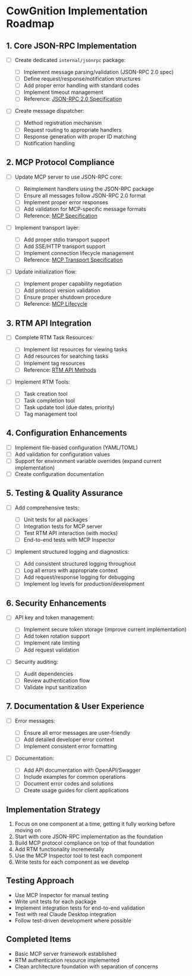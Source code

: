 # CowGnition Implementation Roadmap

## 1. Core JSON-RPC Implementation

- [ ] Create dedicated `internal/jsonrpc` package:

  - [ ] Implement message parsing/validation (JSON-RPC 2.0 spec)
  - [ ] Define request/response/notification structures
  - [ ] Add proper error handling with standard codes
  - [ ] Implement timeout management
  - [ ] Reference: [JSON-RPC 2.0 Specification](https://www.jsonrpc.org/specification)

- [ ] Create message dispatcher:
  - [ ] Method registration mechanism
  - [ ] Request routing to appropriate handlers
  - [ ] Response generation with proper ID matching
  - [ ] Notification handling

## 2. MCP Protocol Compliance

- [ ] Update MCP server to use JSON-RPC core:

  - [ ] Reimplement handlers using the JSON-RPC package
  - [ ] Ensure all messages follow JSON-RPC 2.0 format
  - [ ] Implement proper error responses
  - [ ] Add validation for MCP-specific message formats
  - [ ] Reference: [MCP Specification](https://spec.modelcontextprotocol.io/)

- [ ] Implement transport layer:

  - [ ] Add proper stdio transport support
  - [ ] Add SSE/HTTP transport support
  - [ ] Implement connection lifecycle management
  - [ ] Reference: [MCP Transport Specification](https://spec.modelcontextprotocol.io/specification/2024-11-05/basic/transport/)

- [ ] Update initialization flow:
  - [ ] Implement proper capability negotiation
  - [ ] Add protocol version validation
  - [ ] Ensure proper shutdown procedure
  - [ ] Reference: [MCP Lifecycle](https://spec.modelcontextprotocol.io/specification/2024-11-05/basic/lifecycle/)

## 3. RTM API Integration

- [ ] Complete RTM Task Resources:

  - [ ] Implement list resources for viewing tasks
  - [ ] Add resources for searching tasks
  - [ ] Implement tag resources
  - [ ] Reference: [RTM API Methods](https://www.rememberthemilk.com/services/api/)

- [ ] Implement RTM Tools:
  - [ ] Task creation tool
  - [ ] Task completion tool
  - [ ] Task update tool (due dates, priority)
  - [ ] Tag management tool

## 4. Configuration Enhancements

- [ ] Implement file-based configuration (YAML/TOML)
- [ ] Add validation for configuration values
- [ ] Support for environment variable overrides (expand current implementation)
- [ ] Create configuration documentation

## 5. Testing & Quality Assurance

- [ ] Add comprehensive tests:

  - [ ] Unit tests for all packages
  - [ ] Integration tests for MCP server
  - [ ] Test RTM API interaction (with mocks)
  - [ ] End-to-end tests with MCP Inspector

- [ ] Implement structured logging and diagnostics:
  - [ ] Add consistent structured logging throughout
  - [ ] Log all errors with appropriate context
  - [ ] Add request/response logging for debugging
  - [ ] Implement log levels for production/development

## 6. Security Enhancements

- [ ] API key and token management:

  - [ ] Implement secure token storage (improve current implementation)
  - [ ] Add token rotation support
  - [ ] Implement rate limiting
  - [ ] Add request validation

- [ ] Security auditing:
  - [ ] Audit dependencies
  - [ ] Review authentication flow
  - [ ] Validate input sanitization

## 7. Documentation & User Experience

- [ ] Error messages:

  - [ ] Ensure all error messages are user-friendly
  - [ ] Add detailed developer error context
  - [ ] Implement consistent error formatting

- [ ] Documentation:
  - [ ] Add API documentation with OpenAPI/Swagger
  - [ ] Include examples for common operations
  - [ ] Document error codes and solutions
  - [ ] Create usage guides for client applications

## Implementation Strategy

1. Focus on one component at a time, getting it fully working before moving on
2. Start with core JSON-RPC implementation as the foundation
3. Build MCP protocol compliance on top of that foundation
4. Add RTM functionality incrementally
5. Use the MCP Inspector tool to test each component
6. Write tests for each component as we develop

## Testing Approach

- Use MCP Inspector for manual testing
- Write unit tests for each package
- Implement integration tests for end-to-end validation
- Test with real Claude Desktop integration
- Follow test-driven development where possible

## Completed Items

- Basic MCP server framework established
- RTM authentication resource implemented
- Clean architecture foundation with separation of concerns
